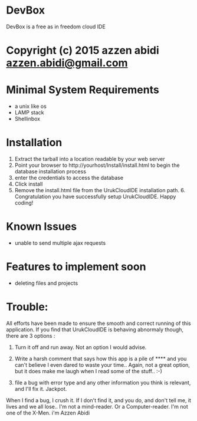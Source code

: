 # DevBox
DevBox is a free as in freedom cloud IDE

# Copyright (c) 2015 azzen abidi <azzen.abidi@gmail.com>


# Minimal System Requirements
- a unix like os
- LAMP stack		
- Shellinbox

# Installation
1. Extract the tarball into a location readable by your web server
2. Point your browser to http://yourhost/Install/install.html to begin the   database installation process
3. enter the credentials to access the database
4.  Click install
5. Remove the install.html file from the UrukCloudIDE installation path.
	6. Congratulation you have successfully setup UrukCloudIDE. Happy coding!

# Known Issues
- unable to send multiple ajax requests

# Features to implement soon
- deleting files and projects

# Trouble:

All efforts have been made to ensure the smooth and correct running of this application.
If you find that UrukCloudIDE is behaving abnormaly though, there are 3 options :

1) Turn it off and run away. Not an option I would advise.

2) Write a harsh comment that says how this app is a pile of **** and you can't believe I
even dared to waste your time.. Again, not a great option, but it does make me laugh when I
read some of the stuff.. :-)

3) file a bug  with error type and any other
information you think is relevant, and I'll fix it. Jackpot.

When I find a bug, I crush it. If I don't find it, and you do, and don't tell me, it lives and we all
lose.. I'm not a mind-reader. Or a Computer-reader. I'm not one of the X-Men.
i'm Azzen Abidi

